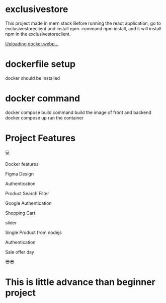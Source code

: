 # exclusivestore
This project made in mern stack
Before running the react application, go to exclusivestoreclient and install npm.
command npm install, and it will install npm in the exclusivestoreclient.

[Uploading docker.webp…]()

# dockerfile setup
docker should be installed

# docker command
docker compose build command build the image of front and backend
docker compose up run the container

# Project Features
💻 

Docker features

Figma Design

Authentication

Product Search Filter

Google Authentication

Shopping Cart

slider

Single Product from nodejs

Authentication

Sale offer day

😎😎
# This is little advance than beginner project 


